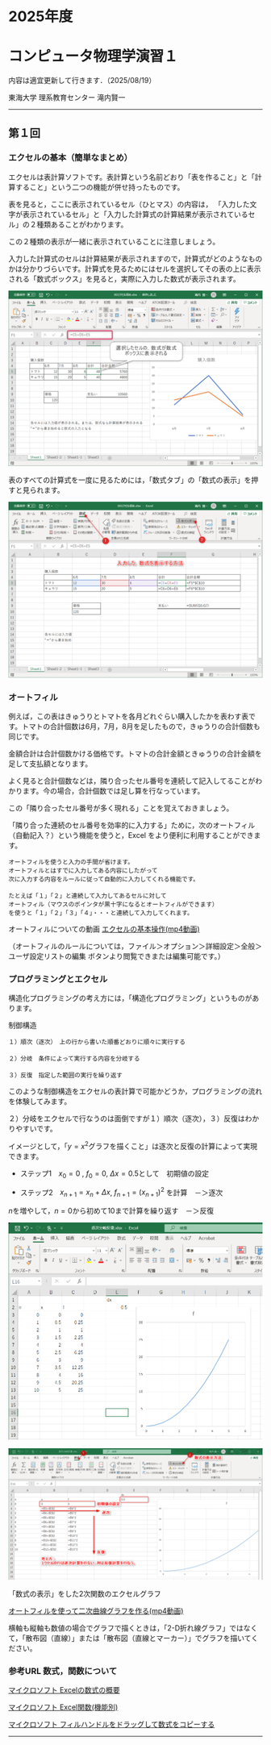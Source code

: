 # 2025年度
# コンピュータ物理学演習１

内容は適宜更新して行きます．（2025/08/19）

東海大学
理系教育センター 滝内賢一

---


## 第１回

### エクセルの基本（簡単なまとめ）

エクセルは表計算ソフトです。表計算という名前どおり「表を作ること」と「計算すること」という二つの機能が併せ持ったものです。

表を見ると，ここに表示されているセル（ひとマス）の内容は，
「入力した文字が表示されているセル」と「入力した計算式の計算結果が表示されているセル」の２種類あることがわかります。

この２種類の表示が一緒に表示されていることに注意しましょう。

入力した計算式のセルは計算結果が表示されますので，計算式がどのようなものかは分かりづらいです。計算式を見るためにはセルを選択してその表の上に表示される「数式ボックス」を見ると，実際に入力した数式が表示されます。

![エクセル](./media/2020-09-26_1.png)

表のすべての計算式を一度に見るためには，「数式タブ」の「数式の表示」を押すと見られます。

![エクセル](./media/2020-09-26_2.png)

### オートフィル

例えば，この表はきゅうりとトマトを各月どれぐらい購入したかを表わす表です。トマトの合計個数は6月，7月，8月を足したもので，きゅうりの合計個数も同じです。

金額合計は合計個数かける価格です。トマトの合計金額ときゅうりの合計金額を足して支払額となります。


よく見ると合計個数などは，隣り合ったセル番号を連続して記入してることがわかります。今の場合，合計個数では足し算を行なっています。

この「隣り合ったセル番号が多く現れる」ことを覚えておきましょう。

「隣り合った連続のセル番号を効率的に入力する」ために，次のオートフィル（自動記入？）という機能を使うと，Excel をより便利に利用することができます。


    オートフィルを使うと入力の手間が省けます。
    オートフィルとはすでに入力してある内容にしたがって
    次に入力する内容をルールに従って自動的に入力してくれる機能です。

    たとえば「１」「２」と連続して入力してあるセルに対して
    オートフィル（マウスのポインタが黒十字になるとオートフィルができます）
    を使うと「１」「２」「３」「４」・・・と連続して入力してくれます。 
    	 
オートフィルについての動画   [エクセルの基本操作(mp4動画)](./media/rec-a01.mp4)

（オートフィルのルールについては，ファイル＞オプション＞詳細設定＞全般＞ユーザ設定リストの編集 ボタンより閲覧できまたは編集可能です。）


### プログラミングとエクセル

構造化プログラミングの考え方には，「構造化プログラミング」というものがあります。

制御構造

    １）順次（逐次）　上の行から書いた順番どおりに順々に実行する

    ２）分岐　条件によって実行する内容を分岐する

    ３）反復　指定した範囲の実行を繰り返す

このような制御構造をエクセルの表計算で可能かどうか，プログラミングの流れを体験してみます。

２）分岐をエクセルで行なうのは面倒ですが１）順次（逐次），３）反復はわかりやすいです。

イメージとして，「$y=x^2$グラフを描くこと」は逐次と反復の計算によって実現できます。

- ステップ1　$x_0=0$ , $f_0=0$, $\Delta x=0.5$として　初期値の設定

- ステップ2　$x_{n+1}=x_{n}+\Delta x$, $f_{n+1}=(x_{n+1})^2$ を計算　－＞逐次

$n$を増やして，$n=0$から初めて$10$まで計算を繰り返す　－＞反復

<!---   ![エクセル](http://www.sp.u-tokai.ac.jp/taki/cpe01/2020-09-24_1.png =950x) -->


<!--- <img src="http://www.sp.u-tokai.ac.jp/taki/cpe01/2024-08-19_1.png" width="800"> --->
   ![エクセル](./media/2024-08-19_1.png)

   ![エクセル](./media/2024-08-19_2.png)
   

「数式の表示」をした2次関数のエクセルグラフ

   [オートフィルを使って二次曲線グラフを作る(mp4動画)](./media/2024-08-19.mp4)

横軸も縦軸も数値の場合でグラフで描くときは，「2-D折れ線グラフ」ではなくて，「散布図（直線）」または「散布図（直線とマーカー）」でグラフを描いてください。


<!--
   [二次曲線グラフ(4)](http://www.sp.u-tokai.ac.jp/taki/cpe01/n01-04.png)
-->

### 参考URL 数式，関数について

[マイクロソフト Excelの数式の概要](https://support.microsoft.com/ja-jp/office/excel-%E3%81%AE%E6%95%B0%E5%BC%8F%E3%81%AE%E6%A6%82%E8%A6%81-ecfdc708-9162-49e8-b993-c311f47ca173)

[マイクロソフト Excel関数(機能別)](https://support.microsoft.com/ja-jp/office/excel-%E9%96%A2%E6%95%B0-%E6%A9%9F%E8%83%BD%E5%88%A5-5f91f4e9-7b42-46d2-9bd1-63f26a86c0eb)

[マイクロソフト フィルハンドルをドラッグして数式をコピーする](https://support.microsoft.com/ja-jp/office/excel-for-mac-%E3%81%A7%E3%83%95%E3%82%A3%E3%83%AB%E3%83%8F%E3%83%B3%E3%83%89%E3%83%AB%E3%82%92%E3%83%89%E3%83%A9%E3%83%83%E3%82%B0%E3%81%97%E3%81%A6%E6%95%B0%E5%BC%8F%E3%82%92%E3%82%B3%E3%83%94%E3%83%BC%E3%81%99%E3%82%8B-dd928259-622b-473f-9a33-83aa1a63e218)



<!--
### 関数のグラフ
-->
<!-- 
### Mathematica 12 の起動

  Wolfram Mathematica 12 アプリを起動
  
  新規ドキュメント
  
  計算の実行と文字の拡大の仕方
  
  Mathematica の最初のステップをやってみる（バーチャルブック）


   > ドキュメント＞”バーチャル”検索＞バーチャルブック＞はじめに＞Getting Started
   
   > ヘルプ＞Wolframドキュメント＞”tutorial”検索＞Getting Started (Wolfram言語概要)＞Wolfram言語の最初のステップ
   
   > ヘルプ＞Wolframドキュメント＞”tutorial/YourFirstWolframLanguageCalculations”検索
    
   [Mathematica 11 英語でのハンズオン ビデオ](https://youtu.be/O6h9_Xx-nLA)

-->

---


```python

```
